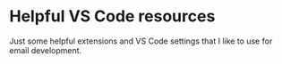 # Helpful VS Code resources

Just some helpful extensions and VS Code settings that I like to use for email development.